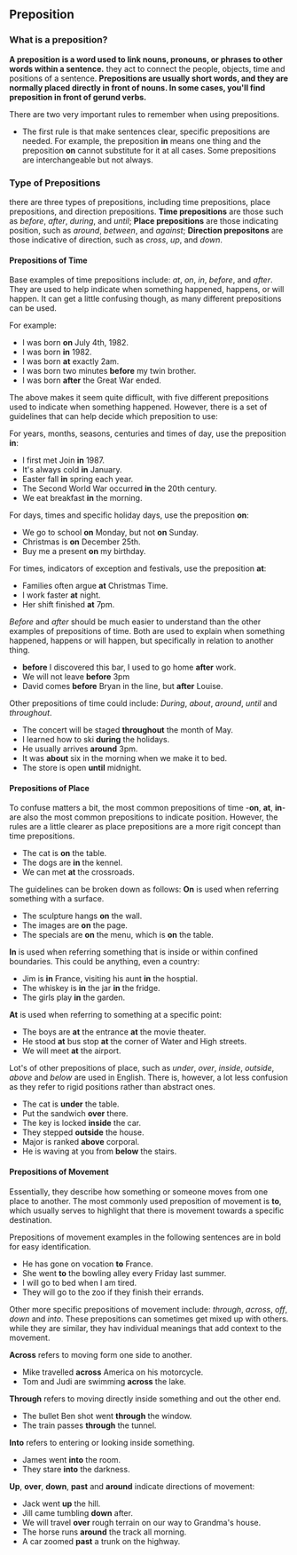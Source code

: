 [](https://www.gingersoftware.com/content/grammar-rules/verbs/)
## Preposition
### What is a preposition?
**A preposition is a word used to link nouns, pronouns, or phrases to other words within a sentence.** they act to connect the people, objects, time and positions of a sentence. **Prepositions are usually short words, and they are normally placed directly in front of nouns. In some cases, you'll find preposition in front of gerund verbs.**

There are two very important rules to remember when using prepositions.
- The first rule is that make sentences clear, specific prepositions are needed. For example, the preposition **in** means one thing and the preposition **on** cannot substitute for it at all cases. Some prepositions are interchangeable but not always.


### Type of Prepositions
there are three types of prepositions, including time prepositions, place prepositions, and direction prepositions.
**Time prepositions** are those such as *before*, *after*, *during*, and *until*;
**Place prepositions** are those indicating position, such as *around*, *between*, and *against*;
**Direction prepositons** are those indicative of direction, such as *cross*, *up*, and *down*.

#### Prepositions of Time
Base examples of time prepositions include: *at*, *on*, *in*, *before*, and *after*. They are used to help indicate when something happened, happens, or will happen. It can get a little confusing though, as many different prepositions can be used.

For example:
- I was born **on** July 4th, 1982.
- I was born **in** 1982.
- I was born **at** exactly 2am.
- I was born two minutes **before** my twin brother.
- I was born **after** the Great War ended.

The above makes it seem quite difficult, with five different prepositions used to indicate when something happened. However, there is a set of guidelines that can help decide which preposition to use:

For years, months, seasons, centuries and times of day, use the preposition **in**:
- I first met Join **in** 1987.
- It's always cold **in** January.
- Easter fall **in** spring each year.
- The Second World War occurred **in** the 20th century.
- We eat breakfast **in** the morning.

For days, times and specific holiday days, use the preposition **on**:
- We go to school **on** Monday, but not **on** Sunday.
- Christmas is **on** December 25th.
- Buy me a present **on** my birthday.

For times, indicators of exception and festivals, use the preposition **at**:
- Families often argue **at** Christmas Time.
- I work faster **at** night.
- Her shift finished **at** 7pm.

*Before* and *after* should be much easier to understand than the other examples of prepositions of time. Both are used to explain when something happened, happens or will happen, but specifically in relation to another thing.
- **before** I discovered this bar, I used to go home **after** work.
- We will not leave **before** 3pm
- David comes **before** Bryan in the line, but **after** Louise.

Other prepositions of time could include: *During*, *about*, *around*, *until* and *throughout*.
- The concert will be staged **throughout** the month of May.
- I learned how to ski **during** the holidays.
- He usually arrives **around** 3pm.
- It was **about** six in the morning when we make it to bed.
- The store is open **until** midnight.


#### Prepositions of Place
To confuse matters a bit, the most common prepositions of time -**on**, **at**, **in**-are also the most common prepositions to indicate position. However, the rules are a little clearer as place prepositions are a more rigit concept than time prepositions.
- The cat is **on** the table.
- The dogs are **in** the kennel.
- We can met **at** the crossroads.

The guidelines can be broken down as follows:
**On** is used when referring something with a surface.
- The sculpture hangs **on** the wall.
- The images are **on** the page.
- The specials are **on** the menu, which is **on** the table.

**In** is used when referring something that is inside or within confined boundaries. This could be anything, even a country:
- Jim is **in** France, visiting his aunt **in** the hosptial.
- The whiskey is **in** the jar **in** the fridge.
- The girls play **in** the garden.

**At** is used when referring to something at a specific point:
- The boys are **at** the entrance **at** the movie theater.
- He stood **at** bus stop **at** the corner of Water and High streets.
- We will meet **at** the airport.

Lot's of other prepositions of place, such as *under*, *over*, *inside*, *outside*, *above* and *below* are used in English. There is, however, a lot less confusion as they refer to rigid positions rather than abstract ones.
- The cat is **under** the table.
- Put the sandwich **over** there.
- The key is locked **inside** the car.
- They stepped **outside** the house.
- Major is ranked **above** corporal.
- He is waving at you from **below** the stairs.


#### Prepositions of Movement
Essentially, they describe how something or someone moves from one place to another. The most commonly used preposition of movement is **to**, which usually serves to highlight that there is movement towards a specific destination.

Prepositions of movement examples in the following sentences are in bold for easy identification.
- He has gone on vocation **to** France.
- She went **to** the bowling alley every Friday last summer.
- I will go to bed when I am tired.
- They will go to the zoo if they finish their errands.

Other more specific prepositions of movement include: *through*, *across*, *off*, *down* and *into*. These prepositions can sometimes get mixed up with others. while they are similar, they hav individual meanings that add context to the movement.

**Across** refers to moving form one side to another.
- Mike travelled **across** America on his motorcycle.
- Tom and Judi are swimming **across** the lake.

**Through** refers to moving directly inside something and out the other end.
- The bullet Ben shot went **through** the window.
- The train passes **through** the tunnel.

**Into** refers to entering or looking inside something.
- James went **into** the room.
- They stare **into** the darkness.

**Up**, **over**, **down**, **past** and **around** indicate directions of movement:
- Jack went **up** the hill.
- Jill came tumbling **down** after.
- We will travel **over** rough terrain on our way to Grandma's house.
- The horse runs **around** the track all morning.
- A car zoomed **past** a trunk on the highway.



